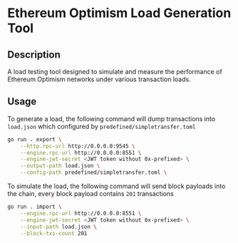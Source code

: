 # Ethereum Optimism Load Generation Tool

## Description

A load testing tool designed to simulate and measure the performance of Ethereum Optimism networks under various transaction loads.

## Usage

To generate a load, the following command will dump transactions into `load.json` which configured by `predefined/simpletransfer.toml`

```bash
go run . export \
    --http.rpc-url http://0.0.0.0:9545 \
    --engine.rpc-url http://0.0.0.0:8551 \
    --engine-jwt-secret <JWT token without 0x-prefixed> \
    --output-path load.json \
    --config-path predefined/simpletransfer.toml \
```


To simulate the load, the following command will send block payloads into the chain, every block payload contains `201` transactions


```bash
go run . import \
    --engine.rpc-url http://0.0.0.0:8551 \
    --engine-jwt-secret <JWT token without 0x-prefixed> \
    --input-path load.json \
    --block-txs-count 201
```

